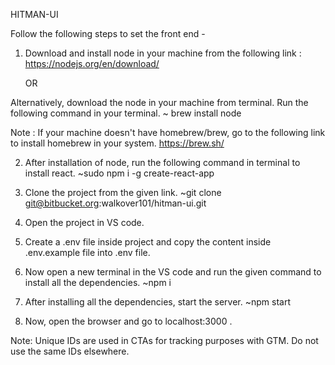 HITMAN-UI

Follow the following steps to set the front end -

1. Download and install node in your machine from the following link :
   https://nodejs.org/en/download/

   OR

Alternatively, download the node in your machine from terminal. Run the following command in your terminal.
~ brew install node

Note : If your machine doesn't have homebrew/brew, go to the following link to install homebrew in your system.
https://brew.sh/

2. After installation of node, run the following command in terminal to install react.
   ~sudo npm i -g create-react-app

3. Clone the project from the given link.
   ~git clone git@bitbucket.org:walkover101/hitman-ui.git

4. Open the project in VS code.

5. Create a .env file inside project and copy the content inside .env.example file into .env file.

6. Now open a new terminal in the VS code and run the given command to install all the dependencies.
   ~npm i

7. After installing all the dependencies, start the server.
   ~npm start

8. Now, open the browser and go to localhost:3000 .

Note: Unique IDs are used in CTAs for tracking purposes with GTM. Do not use the same IDs elsewhere.
